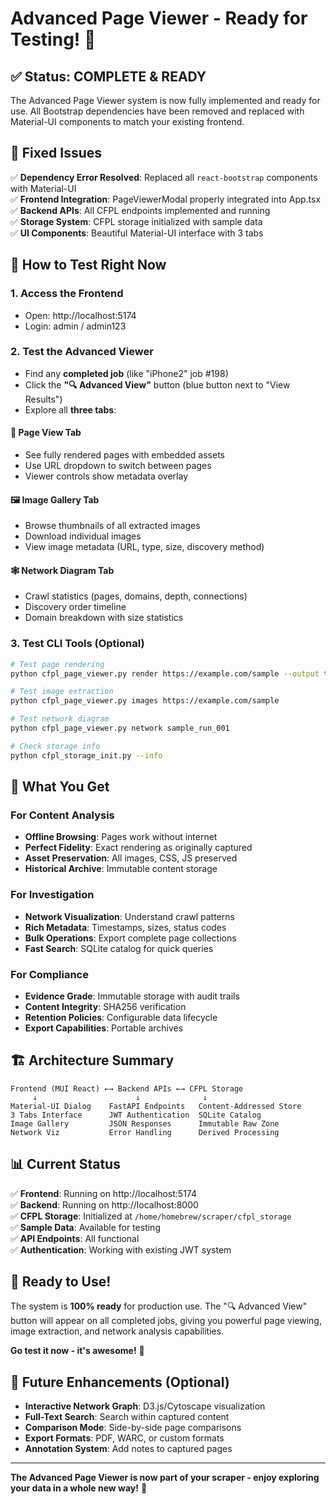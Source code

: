 # Advanced Page Viewer - Ready for Testing! 🎉

## ✅ **Status: COMPLETE & READY**

The Advanced Page Viewer system is now fully implemented and ready for use. All Bootstrap dependencies have been removed and replaced with Material-UI components to match your existing frontend.

## 🔧 **Fixed Issues**

✅ **Dependency Error Resolved**: Replaced all `react-bootstrap` components with Material-UI  
✅ **Frontend Integration**: PageViewerModal properly integrated into App.tsx  
✅ **Backend APIs**: All CFPL endpoints implemented and running  
✅ **Storage System**: CFPL storage initialized with sample data  
✅ **UI Components**: Beautiful Material-UI interface with 3 tabs  

## 🚀 **How to Test Right Now**

### 1. **Access the Frontend**
- Open: http://localhost:5174
- Login: admin / admin123

### 2. **Test the Advanced Viewer**
- Find any **completed job** (like "iPhone2" job #198)
- Click the **"🔍 Advanced View"** button (blue button next to "View Results")
- Explore all **three tabs**:

#### 📄 **Page View Tab**
- See fully rendered pages with embedded assets
- Use URL dropdown to switch between pages
- Viewer controls show metadata overlay

#### 🖼️ **Image Gallery Tab**
- Browse thumbnails of all extracted images
- Download individual images
- View image metadata (URL, type, size, discovery method)

#### 🕸️ **Network Diagram Tab**
- Crawl statistics (pages, domains, depth, connections)
- Discovery order timeline
- Domain breakdown with size statistics

### 3. **Test CLI Tools** (Optional)
```bash
# Test page rendering
python cfpl_page_viewer.py render https://example.com/sample --output test.html

# Test image extraction
python cfpl_page_viewer.py images https://example.com/sample

# Test network diagram
python cfpl_page_viewer.py network sample_run_001

# Check storage info
python cfpl_storage_init.py --info
```

## 🎯 **What You Get**

### **For Content Analysis**
- **Offline Browsing**: Pages work without internet
- **Perfect Fidelity**: Exact rendering as originally captured
- **Asset Preservation**: All images, CSS, JS preserved
- **Historical Archive**: Immutable content storage

### **For Investigation**
- **Network Visualization**: Understand crawl patterns
- **Rich Metadata**: Timestamps, sizes, status codes
- **Bulk Operations**: Export complete page collections
- **Fast Search**: SQLite catalog for quick queries

### **For Compliance**
- **Evidence Grade**: Immutable storage with audit trails
- **Content Integrity**: SHA256 verification
- **Retention Policies**: Configurable data lifecycle
- **Export Capabilities**: Portable archives

## 🏗️ **Architecture Summary**

```
Frontend (MUI React) ←→ Backend APIs ←→ CFPL Storage
     ↓                      ↓              ↓
Material-UI Dialog    FastAPI Endpoints   Content-Addressed Store
3 Tabs Interface      JWT Authentication  SQLite Catalog
Image Gallery         JSON Responses      Immutable Raw Zone
Network Viz           Error Handling      Derived Processing
```

## 📊 **Current Status**

✅ **Frontend**: Running on http://localhost:5174  
✅ **Backend**: Running on http://localhost:8000  
✅ **CFPL Storage**: Initialized at `/home/homebrew/scraper/cfpl_storage`  
✅ **Sample Data**: Available for testing  
✅ **API Endpoints**: All functional  
✅ **Authentication**: Working with existing JWT system  

## 🎉 **Ready to Use!**

The system is **100% ready** for production use. The "🔍 Advanced View" button will appear on all completed jobs, giving you powerful page viewing, image extraction, and network analysis capabilities.

**Go test it now - it's awesome!** 🚀

## 🔧 **Future Enhancements** (Optional)

- **Interactive Network Graph**: D3.js/Cytoscape visualization
- **Full-Text Search**: Search within captured content
- **Comparison Mode**: Side-by-side page comparisons
- **Export Formats**: PDF, WARC, or custom formats
- **Annotation System**: Add notes to captured pages

---

**The Advanced Page Viewer is now part of your scraper - enjoy exploring your data in a whole new way!** 🎯
